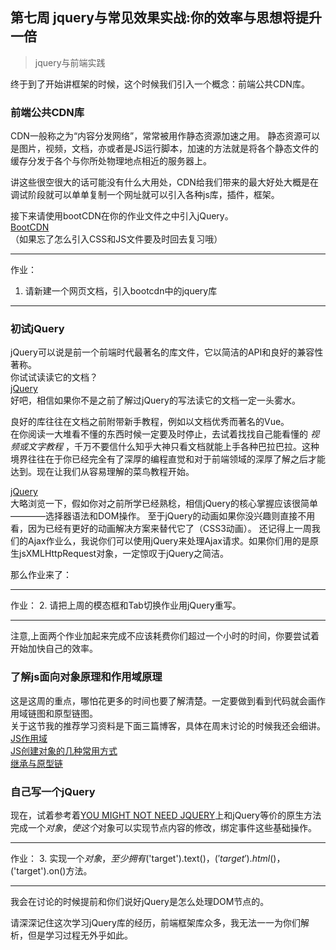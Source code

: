 ## **第七周 jquery与常见效果实战:你的效率与思想将提升一倍**

> jquery与前端实践

终于到了开始讲框架的时候，这个时候我们引入一个概念：前端公共CDN库。

### 前端公共CDN库
CDN一般称之为“内容分发网络”，常常被用作静态资源加速之用。
静态资源可以是图片，视频，文档，亦或者是JS运行脚本，加速的方法就是将各个静态文件的缓存分发于各个与你所处物理地点相近的服务器上。

讲这些很空很大的话可能没有什么大用处，CDN给我们带来的最大好处大概是在调试阶段就可以单单复制一个网址就可以引入各种js库，插件，框架。

接下来请使用bootCDN在你的作业文件之中引入jQuery。  
[BootCDN](http://www.bootcdn.cn/)  
（如果忘了怎么引入CSS和JS文件要及时回去复习哦）  

---

作业：
1. 请新建一个网页文档，引入bootcdn中的jquery库

---

### 初试jQuery  
jQuery可以说是前一个前端时代最著名的库文件，它以简洁的API和良好的兼容性著称。  
你试试读读它的文档？  
[jQuery](http://jquery.cuishifeng.cn)  
好吧，相信如果你不是之前了解过jQuery的写法读它的文档一定一头雾水。

良好的库往往在文档之前附带新手教程，例如以文档优秀而著名的Vue。  
在你阅读一大堆看不懂的东西时候一定要及时停止，去试着找找自己能看懂的 *视频或文字教程* ，千万不要信什么知乎大神只看文档就能上手各种巴拉巴拉。这种境界往往在于你已经完全有了深厚的编程直觉和对于前端领域的深厚了解之后才能达到。现在让我们从容易理解的菜鸟教程开始。

[jQuery](http://www.runoob.com/jquery/jquery-tutorial.html)  
大略浏览一下，假如你对之前所学已经熟稔，相信jQuery的核心掌握应该很简单————选择器语法和DOM操作。
至于jQuery的动画如果你没兴趣则直接不用看，因为已经有更好的动画解决方案来替代它了（CSS3动画）。
还记得上一周我们的Ajax作业么，我说你们可以使用jQuery来处理Ajax请求。如果你们用的是原生jsXMLHttpRequest对象，一定惊叹于jQuery之简洁。

那么作业来了：

---

作业：
2. 请把上周的模态框和Tab切换作业用jQuery重写。

---

注意,上面两个作业加起来完成不应该耗费你们超过一个小时的时间，你要尝试着开始加快自己的效率。

### 了解js面向对象原理和作用域原理

这是这周的重点，哪怕花更多的时间也要了解清楚。一定要做到看到代码就会画作用域链图和原型链图。  
关于这节我的推荐学习资料是下面三篇博客，具体在周末讨论的时候我还会细讲。
[JS作用域](https://www.cnblogs.com/lhb25/archive/2011/09/06/javascript-scope-chain.html)  
[JS创建对象的几种常用方式](http://www.jb51.net/article/25093.htm)  
[继承与原型链](https://developer.mozilla.org/zh-CN/docs/Web/JavaScript/Inheritance_and_the_prototype_chain)  

### 自己写一个jQuery

现在，试着参考着[YOU MIGHT NOT NEED JQUERY](http://youmightnotneedjquery.com/)上和jQuery等价的原生方法完成一个$对象，使这个$对象可以实现节点内容的修改，绑定事件这些基础操作。

---

作业：
3. 实现一个$对象，至少拥有$('target').text()，$('target').html()，$('target').on()方法。

---

我会在讨论的时候提前和你们说好jQuery是怎么处理DOM节点的。

请深深记住这次学习jQuery库的经历，前端框架库众多，我无法一一为你们解析，但是学习过程无外乎如此。
